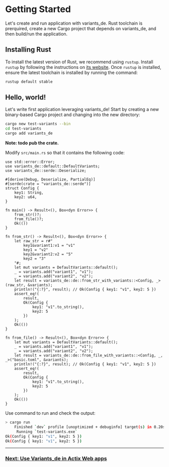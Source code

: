 # Getting Started

Let's create and run application with variants_de. Rust toolchain is prerquired, create a new Cargo project that depends on
variants_de, and then build/run the application.

## Installing Rust

To install the latest version of Rust, we recommend using `rustup`. Install
`rustup` by following the instructions on [its website](https://rustup.rs/).
Once `rustup` is installed, ensure the latest toolchain is installed by running
the command:

```sh
rustup default stable
```

## Hello, world!

Let's write first application leveraging variants_de! Start by creating a new binary-based
Cargo project and changing into the new directory:

```sh
cargo new test-variants --bin
cd test-variants
cargo add variants_de
```
**Note: todo pub the crate.**

Modify `src/main.rs` so that it contains the following code:
```
use std::error::Error;
use variants_de::default::DefaultVariants;
use variants_de::serde::Deserialize;

#[derive(Debug, Deserialize, PartialEq)]
#[serde(crate = "variants_de::serde")]
struct Config {
    key1: String,
    key2: u64,
}

fn main() -> Result<(), Box<dyn Error>> {
    from_str()?;
    from_file()?;
    Ok(())
}

fn from_str() -> Result<(), Box<dyn Error>> {
    let raw_str = r#"
        key1&variant1:v1 = "v1"
        key1 = "v2"
        key2&variant2:v2 = "5"
        key2 = "3"
    "#;
    let mut variants = DefaultVariants::default();
    _ = variants.add("variant1", "v1");
    _ = variants.add("variant2", "v2");
    let result = variants_de::de::from_str_with_variants::<Config, _>(raw_str, &variants);
    println!("{:?}", result); // Ok(Config { key1: "v1", key2: 5 })
    assert_eq!(
        result,
        Ok(Config {
            key1: "v1".to_string(),
            key2: 5
        })
    );
    Ok(())
}

fn from_file() -> Result<(), Box<dyn Error>> {
    let mut variants = DefaultVariants::default();
    _ = variants.add("variant1", "v1");
    _ = variants.add("variant2", "v2");
    let result = variants_de::de::from_file_with_variants::<Config, _, _>("basic.toml", &variants);
    println!("{:?}", result); // Ok(Config { key1: "v1", key2: 5 })
    assert_eq!(
        result,
        Ok(Config {
            key1: "v1".to_string(),
            key2: 5
        })
    );
    Ok(())
}
```
Use command to run and check the output:

```sh
> cargo run
    Finished `dev` profile [unoptimized + debuginfo] target(s) in 0.20s
     Running `test-variants.exe`
Ok(Config { key1: "v1", key2: 5 })
Ok(Config { key1: "v1", key2: 5 })
```

---
### [Next: Use Variants_de in Actix Web apps](./Actix_web.md)